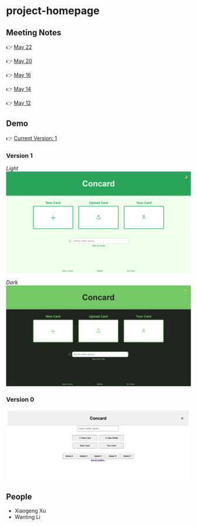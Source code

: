 # project-homepage
## Meeting Notes
👉 [May 22](https://cse110-sp25-group29.github.io/project-homepage/standing_meetings/052225-homepage)

👉 [May 20](https://cse110-sp25-group29.github.io/project-homepage/standing_meetings/052025-homepage)

👉 [May 16](https://cse110-sp25-group29.github.io/project-homepage/standing_meetings/051625-homepage)

👉 [May 14](https://cse110-sp25-group29.github.io/project-homepage/standing_meetings/051425-homepage)

👉 [May 12](https://cse110-sp25-group29.github.io/project-homepage/standing_meetings/051225-homepage)

## Demo
👉 [Current Version: 1](https://cse110-sp25-group29.github.io/project-homepage/homepage.html)

### Version 1
*Light*
![Version 1 Light](./pics/light.png)

*Dark*
![Version 1 Dark](./pics/dark.png)

### Version 0
![Version 0](./pics/Demo_v0.png)

## People
- Xiaogeng Xu
- Wanting Li